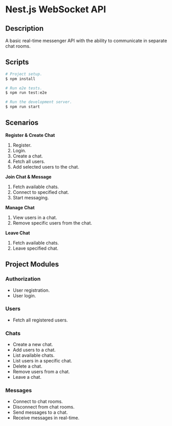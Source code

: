 # Nest.js WebSocket API

## Description

A basic real-time messenger API with the ability to communicate in separate chat rooms.

## Scripts

```bash
# Project setup.
$ npm install

# Run e2e tests.
$ npm run test:e2e

# Run the development server.
$ npm run start
```

## Scenarios

**Register & Create Chat**

1. Register.
2. Login.
3. Create a chat.
4. Fetch all users.
5. Add selected users to the chat.

**Join Chat & Message**

1. Fetch available chats.
2. Connect to specified chat.
3. Start messaging.

**Manage Chat**

1. View users in a chat.
2. Remove specific users from the chat.

**Leave Chat**

1. Fetch available chats.
2. Leave specified chat.

## Project Modules

### Authorization

- User registration.
- User login.

### Users

- Fetch all registered users.

### Chats

- Create a new chat.
- Add users to a chat.
- List available chats.
- List users in a specific chat.
- Delete a chat.
- Remove users from a chat.
- Leave a chat.

### Messages

- Connect to chat rooms.
- Disconnect from chat rooms.
- Send messages to a chat.
- Receive messages in real-time.
